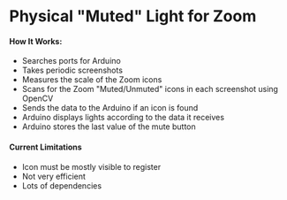 # Physical "Muted" Light for Zoom

#### How It Works:
- Searches ports for Arduino
- Takes periodic screenshots
- Measures the scale of the Zoom icons
- Scans for the Zoom "Muted/Unmuted" icons in each screenshot using OpenCV
- Sends the data to the Arduino if an icon is found
- Arduino displays lights according to the data it receives
- Arduino stores the last value of the mute button


#### Current Limitations
- Icon must be mostly visible to register
- Not very efficient
- Lots of dependencies
